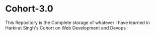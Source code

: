 # Cohort-3.0
This Repository is the Complete storage of whatever I have learned in Harkirat Singh's Cohort on Web Development and Devops
